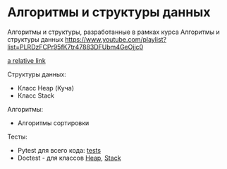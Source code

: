 # Алгоритмы и структуры данных

Алгоритмы и структуры, разработанные в рамках курса Алгоритмы и структуры данных
https://www.youtube.com/playlist?list=PLRDzFCPr95fK7tr47883DFUbm4GeOjjc0

[a relative link](mipt_lections/README.md)

Структуры данных:
- Класс Heap (Куча)
- Класс Stack

Алгоритмы:
- Алгоритмы сортировки

Тесты:
- Pytest для всего кода: [tests](tests/)
- Doctest - для классов [Heap](mipt_lections/heap), [Stack](mipt_lections/stack)
